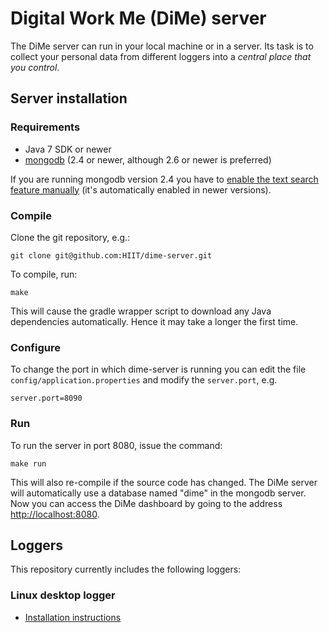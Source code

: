 # Digital Work Me (DiMe) server

The DiMe server can run in your local machine or in a server. Its task
is to collect your personal data from different loggers into a *central
place that you control*.

## Server installation

### Requirements

- Java 7 SDK or newer
- [mongodb][2] (2.4 or newer, although 2.6 or newer is preferred)

If you are running mongodb version 2.4 you have to
[enable the text search feature manually][1] (it's automatically
enabled in newer versions).

### Compile

Clone the git repository, e.g.:

    git clone git@github.com:HIIT/dime-server.git

To compile, run:

    make

This will cause the gradle wrapper script to download any Java
dependencies automatically. Hence it may take a longer the first time.

### Configure

To change the port in which dime-server is running you can edit the
file `config/application.properties` and modify the `server.port`, e.g.

    server.port=8090


### Run

To run the server in port 8080, issue the command:

    make run

This will also re-compile if the source code has changed. The DiMe
server will automatically use a database named "dime" in the mongodb
server. Now you can access the DiMe dashboard by going to the address
<http://localhost:8080>.


## Loggers

This repository currently includes the following loggers:

### Linux desktop logger

- [Installation instructions][3]

[1]: http://docs.mongodb.org/v2.4/tutorial/enable-text-search/
[2]: http://www.mongodb.org/
[3]: https://github.com/HIIT/dime-server/blob/master/loggers/desktop/INSTALL.md
